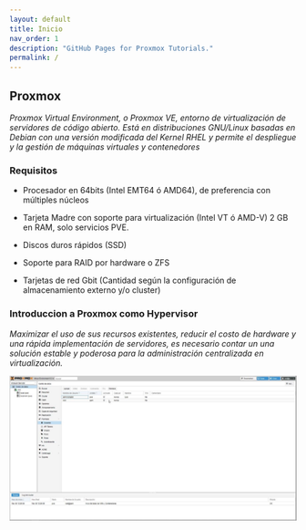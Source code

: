 ```yaml
---
layout: default
title: Inicio
nav_order: 1
description: "GitHub Pages for Proxmox Tutorials."
permalink: /
---
```


## Proxmox

*Proxmox Virtual Environment, o Proxmox VE, entorno de virtualización de servidores de código abierto. Está en distribuciones GNU/Linux basadas en Debian con una versión modificada del Kernel RHEL y permite el despliegue y la gestión de máquinas virtuales y contenedores*

### Requisitos

* Procesador en 64bits (Intel EMT64 ó AMD64), de preferencia con múltiples núcleos

* Tarjeta Madre con soporte para virtualización (Intel VT ó AMD-V) 2 GB en RAM, solo servicios PVE.
    
* Discos duros rápidos (SSD)
    
* Soporte para RAID por hardware o ZFS
    
* Tarjetas de red Gbit (Cantidad según la configuración de almacenamiento externo y/o cluster)

### Introduccion a Proxmox como Hypervisor

*Maximizar el uso de sus recursos existentes, reducir el costo de hardware y una rápida implementación de servidores, es necesario contar un una solución estable y poderosa para la administración centralizada en virtualización.*

![Proxmox](https://github.com/Lucho00Cuba/Proxmox/blob/main/src/Proxmox.jpg)

